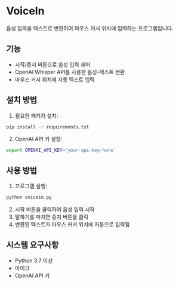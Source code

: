 # VoiceIn

음성 입력을 텍스트로 변환하여 마우스 커서 위치에 입력하는 프로그램입니다.

## 기능

- 시작/중지 버튼으로 음성 입력 제어
- OpenAI Whisper API를 사용한 음성-텍스트 변환
- 마우스 커서 위치에 자동 텍스트 입력

## 설치 방법

1. 필요한 패키지 설치:
```bash
pip install -r requirements.txt
```

2. OpenAI API 키 설정:
```bash
export OPENAI_API_KEY='your-api-key-here'
```

## 사용 방법

1. 프로그램 실행:
```bash
python voicein.py
```

2. 시작 버튼을 클릭하여 음성 입력 시작
3. 말하기를 마치면 중지 버튼을 클릭
4. 변환된 텍스트가 마우스 커서 위치에 자동으로 입력됨

## 시스템 요구사항

- Python 3.7 이상
- 마이크
- OpenAI API 키 